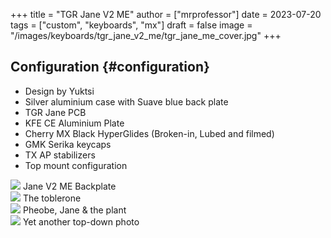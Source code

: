+++
title = "TGR Jane V2 ME"
author = ["mrprofessor"]
date = 2023-07-20
tags = ["custom", "keyboards", "mx"]
draft = false
image = "/images/keyboards/tgr_jane_v2_me/tgr_jane_me_cover.jpg"
+++

## Configuration {#configuration}

-   Design by Yuktsi
-   Silver aluminium case with Suave blue back plate
-   TGR Jane PCB
-   KFE CE Aluminium Plate
-   Cherry MX Black HyperGlides (Broken-in, Lubed and filmed)
-   GMK Serika keycaps
-   TX AP stabilizers
-   Top mount configuration

<div class="post-image">
  <img src="/images/keyboards/tgr_jane_v2_me/tgr_jane_me_04.jpg" loading="lazy"/>
  <span class="img-description">Jane V2 ME Backplate</span>
</div>

<div class="post-image">
  <img src="/images/keyboards/tgr_jane_v2_me/tgr_jane_me_03.jpg" loading="lazy"/>
  <span class="img-description">The toblerone </span>
</div>

<div class="post-image">
  <img src="/images/keyboards/tgr_jane_v2_me/tgr_jane_me_cat.jpg" loading="lazy"/>
  <span class="img-description">Pheobe, Jane & the plant</span>
</div>

<div class="post-image">
  <img src="/images/keyboards/tgr_jane_v2_me/tgr_jane_me_02.jpg" loading="lazy"/>
  <span class="img-description"> Yet another top-down photo </span>
</div>
